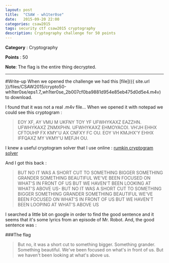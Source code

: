 ```yaml
---
layout: post
title:  "CSAW - wh1ter0se"
date:   2015-09-20 22:00
categories: csaw2015
tags: security ctf csaw2015 cryptography
description: Cryptography challenge for 50 points
---
```


**Category** : Cryptography 

**Points** : 50

**Note**: The flag is the entire thing decrypted.

***

#Write-up
When we opened the challenge we had this [file]({{ site.url }}/files/CSAW2015/crypto50-wh1ter0se/eps1.7_wh1ter0se_2b007cf0ba9881d954e85eb475d0d5e4.m4v) to download.

I found that it was not a real .m4v file... When we opened it with notepad we could see this cryptogram : 

> EOY XF, AY VMU M UKFNY TOY YF UFWHYKAXZ EAZZHN. UFWHYKAXZ ZNMXPHN. UFWHYKAXZ EHMOYACOI. VH'JH EHHX CFTOUHP FX KMY'U AX CNFXY FC OU. EOY VH KMJHX'Y EHHX IFFQAXZ MY VKMY'U MEFJH OU.

I knew a useful cryptogram solver that I use online : [rumkin cryptogram solver](http://rumkin.com/tools/cipher/cryptogram-solver.php)

And I got this back :

> BUT NO IT WAS A SHORT CUT TO SOMETHING BIGGER SOMETHING GRANDER SOMETHING BEAUTIFUL WE'VE BEEN FOCUSED ON WHAT'S IN FRONT OF US BUT WE HAVEN'T BEEN LOOKING AT WHAT'S ABOVE US- BUT NO IT WAS A SHORT CUT TO SOMETHING BIGGER SOMETHING GRANDER SOMETHING BEAUTIFUL WE'VE BEEN FOCUSED ON WHAT'S IN FRONT OF US BUT WE HAVEN'T BEEN LOOPING AT WHAT'S ABOVE US


I searched a little bit on google in order to find the good sentence and it seems that it's some lyrics from an episode of Mr. Robot. And, the good sentence was :

###The flag 

> But no, it was a short cut to something bigger. Something grander. Something beautiful. We've been focused on what's in front of us. But we haven't been looking at what's above us.

